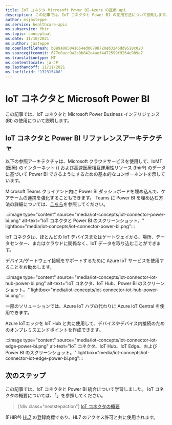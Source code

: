 ```yaml
---
title: IoT コネクタ Microsoft Power BI-Azure の医療 api
description: この記事では、IoT コネクタと Power BI の使用方法について説明します。
author: msjasteppe
ms.service: healthcare-apis
ms.subservice: fhir
ms.topic: conceptual
ms.date: 11/10/2021
ms.author: jasteppe
ms.openlocfilehash: b099a085041664ed00788720eb3245dd9518c020
ms.sourcegitcommit: 677e8acc9a2e8b842e4aef4472599f9264e989e7
ms.translationtype: MT
ms.contentlocale: ja-JP
ms.lasthandoff: 11/11/2021
ms.locfileid: "132315408"
---
```

# <a name="iot-connector-and-microsoft-power-bi"></a>IoT コネクタと Microsoft Power BI

この記事では、IoT コネクタと Microsoft Power Business インテリジェンス (BI) の使用について説明します。

## <a name="iot-connector-and-power-bi-reference-architecture"></a>IoT コネクタと Power BI リファレンスアーキテクチャ

以下の参照アーキテクチャは、Microsoft クラウドサービスを使用して、IoMT (医療) のインターネット () および高速医療相互運用性リソース (fhir&#174;) のデータに基づいて Power BI できるようにするための基本的なコンポーネントを示しています。 

Microsoft Teams クライアント内に Power BI ダッシュボードを埋め込んで、ケアチームの連携を強化することもできます。 Teams に Power BI を埋め込む方法の詳細については、[こちら](/power-bi/collaborate-share/service-embed-report-microsoft-teams)を参照してください。

:::image type="content" source="media/iot-concepts/iot-connector-power-bi.png" alt-text="IoT コネクタと Power BI のスクリーンショット。" lightbox="media/iot-concepts/iot-connector-power-bi.png":::

IoT コネクタは、ほとんどの IoT デバイスまたはゲートウェイから、場所、データセンター、またはクラウドに関係なく、IoT データを取り込むことができます。 

デバイス/ゲートウェイ接続をサポートするために Azure IoT サービスを使用することをお勧めします。

:::image type="content" source="media/iot-concepts/iot-connector-iot-hub-power-bi.png" alt-text="IoT コネクタ、IoT Hub、Power BI のスクリーンショット。" lightbox="media/iot-concepts/iot-connector-iot-hub-power-bi.png":::

一部のソリューションでは、Azure IoT ハブの代わりに Azure IoT Central を使用できます。

Azure IoTエッジを IoT Hub と共に使用して、デバイスやデバイス内接続のためのオンプレミスエンドポイントを作成できます。

:::image type="content" source="media/iot-concepts/iot-connector-iot-edge-power-bi.png" alt-text="IoT コネクタ、IoT Hub、IoT Edge、および Power BI のスクリーンショット。" lightbox="media/iot-concepts/iot-connector-iot-edge-power-bi.png":::

## <a name="next-steps"></a>次のステップ

この記事では、IoT コネクタと Power BI 統合について学習しました。 IoT コネクタの概要については、「」を参照してください。

>[!div class="nextstepaction"]
>[IoT コネクタの概要](iot-connector-overview.md)

(FHIR&#174;) [HL7](https://hl7.org/fhir/) の登録商標であり、HL7 のアクセス許可と共に使用されます。
